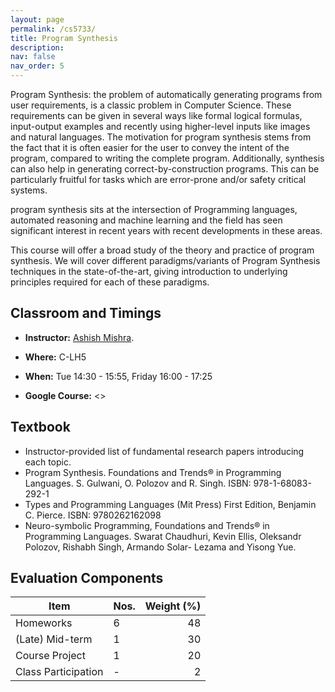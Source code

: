 ```yaml
---
layout: page
permalink: /cs5733/
title: Program Synthesis
description: 
nav: false
nav_order: 5
---
```

<!-- 
> A language that doesn't affect the way you think about
> programming is not worth knowing.

<div align="right">  
-- Alan Perlis, First recipient of Turing Award, 1966.
</div> -->

Program Synthesis: the problem of automatically generating programs from user requirements, is a classic problem in Computer Science. These requirements can be given in several ways like formal logical formulas, input-output examples and recently using higher-level
inputs like images and natural languages. The motivation for
program synthesis stems from the fact that it is often easier for the user to convey the intent of the
program, compared to writing the complete program. Additionally, synthesis can also help in
generating correct-by-construction programs. This can be particularly fruitful for tasks which are
error-prone and/or safety critical systems.

program synthesis sits at the intersection of Programming languages, automated reasoning and machine learning and the field has seen significant interest in recent years with recent developments in these areas. 

This course will offer a broad study of the theory and practice of program synthesis. We will cover different paradigms/variants of Program Synthesis techniques in the state-of-the-art, giving introduction to underlying principles required for each of these paradigms.

## Classroom and Timings

* **Instructor:** [Ashish Mishra](https://aegis-iisc.github.io).
* **Where:** C-LH5 
* **When:** Tue 14:30 - 15:55, Friday 16:00 - 17:25 

* **Google Course:** <>

## Textbook

* Instructor-provided list of fundamental research papers introducing each topic.
* Program Synthesis. Foundations and Trends® in Programming Languages. 
S. Gulwani, O. Polozov and R. Singh. ISBN: 978-1-68083-292-1
* Types and Programming Languages (Mit Press) First Edition, Benjamin C. Pierce. ISBN: 9780262162098
* Neuro-symbolic Programming, Foundations and Trends® in Programming Languages. Swarat Chaudhuri, Kevin Ellis, Oleksandr Polozov, Rishabh Singh, Armando Solar- Lezama and Yisong Yue. 



## Evaluation Components

| Item                |    Nos.  | Weight (%) |
|---------------------|----------|--------------:|
| Homeworks           |     6    |     48        |
| (Late) Mid-term     |     1    |     30        |
| Course Project      |     1    |     20        |
| Class Participation |     -    |     2         |
